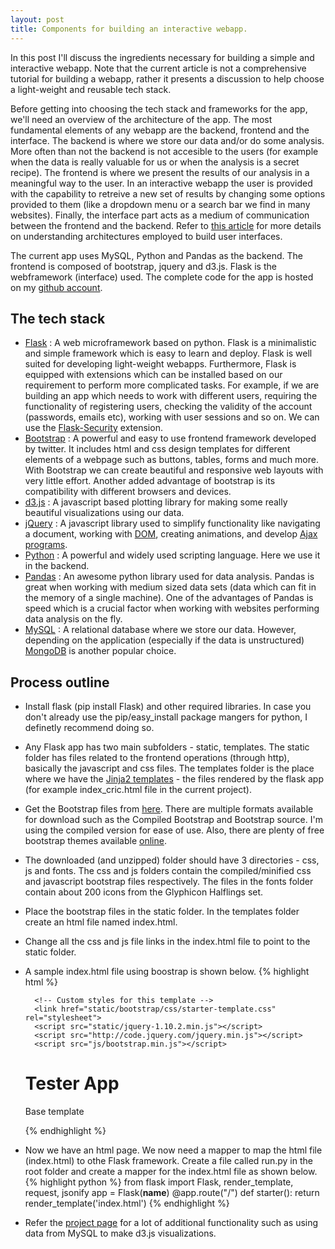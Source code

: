 ```yaml
---
layout: post
title: Components for building an interactive webapp.
---
```


In this post I'll discuss the ingredients necessary for building a simple and interactive webapp. Note that the current article is not a comprehensive tutorial for building a webapp, rather it presents a discussion to help choose a light-weight and reusable tech stack.

Before getting into choosing the tech stack and frameworks for the app, we'll need an overview of the architecture of the app. The most fundamental elements of any webapp are the backend, frontend and the interface. The backend is where we store our data and/or do some analysis. More often than not the backend is not accesible to the users (for example when the data is really valuable for us or when the analysis is a secret recipe). The frontend is where we present the results of our analysis in a meaningful way to the user. In an interactive webapp the user is provided with the capability to retreive a new set of results by changing some options provided to them (like a dropdown menu or a search bar we find in many websites). Finally, the interface part acts as a medium of communication between the frontend and the backend. Refer to [this article](http://en.wikipedia.org/wiki/Model%E2%80%93view%E2%80%93controller) for more details on understanding architectures employed to build user interfaces.

The current app uses MySQL, Python and Pandas as the backend. The frontend is composed of bootstrap, jquery and d3.js. Flask is the webframework (interface) used. The complete code for the app is hosted on my [github account](https://github.com/bharatreddy/cricstats).

## The tech stack

- [Flask](http://flask.pocoo.org/) : A web microframework based on python. Flask is a minimalistic and simple framework which is easy to learn and deploy. Flask is well suited for developing light-weight webapps. Furthermore, Flask is equipped with extensions which can be installed based on our requirement to perform more complicated tasks. For example, if we are building an app which needs to work with different users, requiring the functionality of registering users, checking the validity of the account (passwords, emails etc), working with user sessions and so on. We can use the [Flask-Security](https://pythonhosted.org/Flask-Security/) extension.
- [Bootstrap](http://getbootstrap.com/) : A powerful and easy to use frontend framework developed by twitter. It includes html and css design templates for different elements of a webpage such as buttons, tables, forms and much more. With Bootstrap we can create beautiful and responsive web layouts with very little effort. Another added advantage of bootstrap is its compatibility with different browsers and devices.
- [d3.js](http://d3js.org/) : A javascript based plotting library for making some really beautiful visualizations using our data. 
- [jQuery](http://jquery.com/) : A javascript library used to simplify functionality like navigating a document, working with [DOM](http://en.wikipedia.org/wiki/Document_Object_Model), creating animations, and develop [Ajax programs](http://en.wikipedia.org/wiki/Ajax_(programming)).
- [Python](https://www.python.org/) : A powerful and widely used scripting language. Here we use it in the backend.
- [Pandas](http://pandas.pydata.org/) : An awesome python library used for data analysis. Pandas is great when working with medium sized data sets (data which can fit in the memory of a single machine). One of the advantages of Pandas is speed which is a crucial factor when working with websites performing data analysis on the fly.
- [MySQL](http://www.mysql.com/) : A relational database where we store our data. However, depending on the application (especially if the data is unstructured) [MongoDB](http://www.mongodb.org) is another popular choice.

## Process outline

- Install flask (pip install Flask) and other required libraries. In case you don't already use the pip/easy_install package mangers for python, I definetly recommend doing so.
- Any Flask app has two main subfolders - static, templates. The static folder has files related to the frontend operations (through http), basically the javascript and css files. The templates folder is the place where we have the [Jinja2 templates](http://jinja.pocoo.org/docs/dev/) - the files rendered by the flask app (for example index_cric.html file in the current project).
- Get the Bootstrap files from [here](http://getbootstrap.com/getting-started/#download). There are multiple formats available for download such as the Compiled Bootstrap and Bootstrap source. I'm using the compiled version for ease of use. Also, there are plenty of free bootstrap themes available [online](http://www.blacktie.co/).
- The downloaded (and unzipped) folder should have 3 directories - css, js and fonts. The css and js folders contain the compiled/minified css and javascript bootstrap files respectively. The files in the fonts folder contain about 200 icons from the Glyphicon Halflings set.
- Place the bootstrap files in the static folder. In the templates folder create an html file named index.html.
- Change all the css and js file links in the index.html file to point to the static folder.
- A sample index.html file using boostrap is shown below. 
	{% highlight html %}
	<!DOCTYPE html>
	<html>
	<head>
	    <meta charset="utf-8">
	    <title>Test bootstrap template</title>
	    <meta name="viewport" content="width=device-width, initial-scale=1.0">
	    <!-- Bootstrap core CSS -->
	    <link href="static/bootstrap/css/bootstrap.css" rel="stylesheet">

	    <!-- Custom styles for this template -->
	    <link href="static/bootstrap/css/starter-template.css" rel="stylesheet">
	    <script src="static/jquery-1.10.2.min.js"></script>
	    <script src="http://code.jquery.com/jquery.min.js"></script>
	    <script src="js/bootstrap.min.js"></script>
	</head>
	<body>
	  <div class="container">
        <div class="starter-template">
          <h1>Tester App</h1>
          <p class="lead" id='printUsers'>Base template</p>
        </div>
      </div>
	</body>
	</html>
	{% endhighlight %} 
- Now we have an html page. We now need a mapper to map the html file (index.html) to othe Flask framework. Create a file called run.py in the root folder and create a mapper for the index.html file as shown below.
	{% highlight python %}
	from flask import Flask, render_template, request, jsonify
	app = Flask(__name__)
	@app.route("/")
	def starter():
	    return render_template('index.html')
	{% endhighlight %}    
- Refer the [project page](https://github.com/bharatreddy/cricstats) for a lot of additional functionality such as using data from MySQL to make d3.js visualizations.
